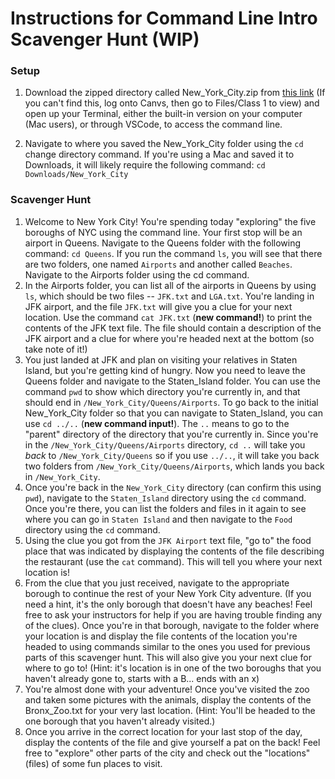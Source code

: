 # Instructions for Command Line Intro Scavenger Hunt (WIP)

### Setup
1. Download the zipped directory called New_York_City.zip from [this link](https://courseworks2.columbia.edu/courses/152667/files?preview=13127782&sort=name&order=asc) (If you can't find this, log onto Canvs, then go to Files/Class 1 to view) and open up your Terminal, either the built-in version on your computer (Mac users), or through VSCode, to access the command line.

2. Navigate to where you saved the New_York_City folder using the `cd` change directory command. If you're using a Mac and saved it to Downloads, it will likely require the following command:
`cd Downloads/New_York_City`

### Scavenger Hunt
1. Welcome to New York City! You're spending today "exploring" the five boroughs of NYC using the command line. Your first stop will be an airport in Queens. Navigate to the Queens folder with the following command:
`cd Queens`. If you run the command `ls`, you will see that there are two folders, one named `Airports` and another called `Beaches`. Navigate to the Airports folder using the cd command.
2. In the Airports folder, you can list all of the airports in Queens by using `ls`, which should be two files -- `JFK.txt` and `LGA.txt`. You're landing in JFK airport, and the file `JFK.txt` will give you a clue for your next location. Use the command `cat JFK.txt` (**new command!**) to print the contents of the JFK text file. The file should contain a description of the JFK airport and a clue for where you're headed next at the bottom (so take note of it!)
3. You just landed at JFK and plan on visiting your relatives in Staten Island, but you're getting kind of hungry. Now you need to leave the Queens folder and navigate to the Staten_Island folder. You can use the command `pwd` to show which directory you're currently in, and that should end in `/New_York_City/Queens/Airports`. To go back to the initial New_York_City folder so that you can navigate to Staten_Island, you can use `cd ../..` (**new command input!**). The `..` means to go to the "parent" directory of the directory that you're currently in. Since you're in the `/New_York_City/Queens/Airports` directory, `cd ..` will take you _back_ to `/New_York_City/Queens` so if you use `../..`, it will take you back two folders from `/New_York_City/Queens/Airports`, which lands you back in `/New_York_City`.
4. Once you're back in the `New_York_City` directory (can confirm this using `pwd`), navigate to the `Staten_Island` directory using the `cd` command. Once you're there, you can list the folders and files in it again to see where you can go in `Staten Island` and then navigate to the `Food` directory using the `cd` command.
5. Using the clue you got from the `JFK Airport` text file, "go to" the food place that was indicated by displaying the contents of the file describing the restaurant (use the `cat` command). This will tell you where your next location is!
6. From the clue that you just received, navigate to the appropriate borough to continue the rest of your New York City adventure. (If you need a hint, it's the only borough that doesn't have any beaches! Feel free to ask your instructors for help if you are having trouble finding any of the clues). Once you're in that borough, navigate to the folder where your location is and display the file contents of the location you're headed to using commands similar to the ones you used for previous parts of this scavenger hunt. This will also give you your next clue for where to go to! (Hint: it's location is in one of the two boroughs that you haven't already gone to, starts with a B... ends with an x)
7. You're almost done with your adventure! Once you've visited the zoo and taken some pictures with the animals, display the contents of the Bronx_Zoo.txt for your very last location. (Hint: You'll be headed to the one borough that you haven't already visited.)
8. Once you arrive in the correct location for your last stop of the day, display the contents of the file and give yourself a pat on the back! Feel free to "explore" other parts of the city and check out the "locations" (files) of some fun places to visit.
